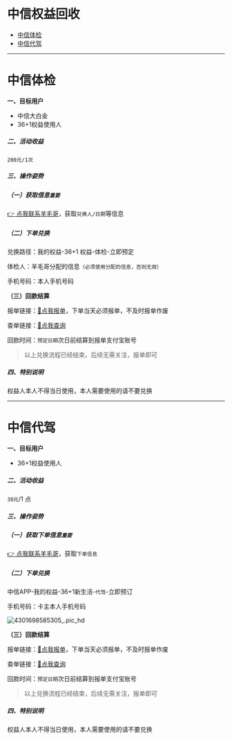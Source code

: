 # 中信权益回收

- [中信体检](#中信体检)
- [中信代驾](#中信代驾)

---

# 中信体检

**一、目标用户**

- 中信大白金
- 36+1权益使用人

##### 二、活动收益

`200元/1次`

##### 三、操作姿势

##### （一）获取信息`重要`

[👉 点我联系羊毛哥](http://u.zjkmkj.com/unVf1 )，获取`兑换人/日期`等信息

##### （二）下单兑换

兑换路径：我的权益-36+1 权益-体检-立即预定

体检人：羊毛哥分配的信息`（必须使用分配的信息，否则无效）`

手机号码：本人手机号码

**（三）回款结算**

报单链接：[:link:点我报单](http://u.zjkm.xyz/xGzEF)，下单当天必须报单，不及时报单作废

查单链接：[:link:点我查询](http://u.zjkm.xyz/Cr7RF)

回款时间：`预定日期`次日前结算到报单支付宝账号

> 以上兑换流程已经结束，后续无需关注，报单即可

##### 四、特别说明

权益人本人不得当日使用，本人需要使用的请不要兑换

---

# 中信代驾

**一、目标用户**

- 36+1权益使用人

##### 二、活动收益

`30元`/1 点

##### 三、操作姿势

##### （一）获取下单信息`重要`

[👉 点我联系羊毛哥](http://u.zjkmkj.com/unVf1 )，获取`下单信息`

##### （二）下单兑换

中信APP-我的权益-36+1新生活-`代驾`-立即预订

手机号码：卡主本人手机号码

![4301698585305_.pic_hd](https://cos.zjkmkj.com/media/2024/08/20/40f251677bfd8383df55eb12853e7e45-2.webp)

**（三）回款结算**

报单链接：[:link:点我报单](http://u.zjkm.xyz/xGzEF)，下单当天必须报单，不及时报单作废

查单链接：[:link:点我查询](http://u.zjkm.xyz/Cr7RF)

回款时间：`预定日期`次日前结算到报单支付宝账号

> 以上兑换流程已经结束，后续无需关注，报单即可

##### 四、特别说明

权益人本人不得当日使用，本人需要使用的请不要兑换
